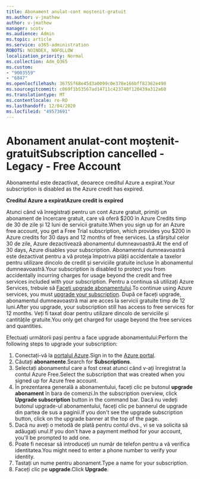 ```yaml
---
title: Abonament anulat-cont moștenit-gratuit
ms.author: v-jmathew
author: v-jmathew
manager: scotv
ms.audience: Admin
ms.topic: article
ms.service: o365-administration
ROBOTS: NOINDEX, NOFOLLOW
localization_priority: Normal
ms.collection: Adm_O365
ms.custom:
- "9003559"
- "6847"
ms.openlocfilehash: 36755f68e45d3a0099c0e378e166bff82362e490
ms.sourcegitcommit: c069f1b53567ad14711c423740f120439a312a60
ms.translationtype: MT
ms.contentlocale: ro-RO
ms.lasthandoff: 12/04/2020
ms.locfileid: "49573691"
---
```

# <a name="subscription-cancelled---legacy---free-account"></a><span data-ttu-id="1fb22-102">Abonament anulat-cont moștenit-gratuit</span><span class="sxs-lookup"><span data-stu-id="1fb22-102">Subscription cancelled - Legacy - Free Account</span></span>

<span data-ttu-id="1fb22-103">Abonamentul este dezactivat, deoarece creditul Azure a expirat.</span><span class="sxs-lookup"><span data-stu-id="1fb22-103">Your subscription is disabled as the Azure credit has expired.</span></span>

<span data-ttu-id="1fb22-104">**Creditul Azure a expirat**</span><span class="sxs-lookup"><span data-stu-id="1fb22-104">**Azure credit is expired**</span></span>

<span data-ttu-id="1fb22-105">Atunci când vă înregistrați pentru un cont Azure gratuit, primiți un abonament de încercare gratuit, care vă oferă $200 în Azure Credits timp de 30 de zile și 12 luni de servicii gratuite.</span><span class="sxs-lookup"><span data-stu-id="1fb22-105">When you sign up for an Azure free account, you get a Free Trial subscription, which provides you $200 in Azure credits for 30 days and 12 months of free services.</span></span> <span data-ttu-id="1fb22-106">La sfârșitul celor 30 de zile, Azure dezactivează abonamentul dumneavoastră.</span><span class="sxs-lookup"><span data-stu-id="1fb22-106">At the end of 30 days, Azure disables your subscription.</span></span> <span data-ttu-id="1fb22-107">Abonamentul dumneavoastră este dezactivat pentru a vă proteja împotriva plății accidentale a taxelor pentru utilizare dincolo de credit și serviciile gratuite incluse în abonamentul dumneavoastră.</span><span class="sxs-lookup"><span data-stu-id="1fb22-107">Your subscription is disabled to protect you from accidentally incurring charges for usage beyond the credit and free services included with your subscription.</span></span> <span data-ttu-id="1fb22-108">Pentru a continua să utilizați Azure Services, trebuie să [Faceți upgrade abonamentului](https://docs.microsoft.com/azure/cost-management-billing/manage/upgrade-azure-subscription).</span><span class="sxs-lookup"><span data-stu-id="1fb22-108">To continue using Azure services, you must [upgrade your subscription](https://docs.microsoft.com/azure/cost-management-billing/manage/upgrade-azure-subscription).</span></span> <span data-ttu-id="1fb22-109">După ce faceți upgrade, abonamentul dumneavoastră mai are acces la servicii gratuite timp de 12 luni.</span><span class="sxs-lookup"><span data-stu-id="1fb22-109">After you upgrade, your subscription still has access to free services for 12 months.</span></span> <span data-ttu-id="1fb22-110">Veți fi taxat doar pentru utilizare dincolo de serviciile și cantitățile gratuite.</span><span class="sxs-lookup"><span data-stu-id="1fb22-110">You only get charged for usage beyond the free services and quantities.</span></span>

<span data-ttu-id="1fb22-111">Efectuați următorii pași pentru a face upgrade abonamentului:</span><span class="sxs-lookup"><span data-stu-id="1fb22-111">Perform the following steps to upgrade your subscription:</span></span>

1. <span data-ttu-id="1fb22-112">Conectați-vă la [portalul Azure](https://portal.azure.com/).</span><span class="sxs-lookup"><span data-stu-id="1fb22-112">Sign in to the [Azure portal](https://portal.azure.com/).</span></span>
2. <span data-ttu-id="1fb22-113">Căutați **abonamente**.</span><span class="sxs-lookup"><span data-stu-id="1fb22-113">Search for **Subscriptions**.</span></span>
3. <span data-ttu-id="1fb22-114">Selectați abonamentul care a fost creat atunci când v-ați înregistrat la contul Azure Free.</span><span class="sxs-lookup"><span data-stu-id="1fb22-114">Select the subscription that was created when you signed up for Azure free account.</span></span>
4. <span data-ttu-id="1fb22-115">În prezentarea generală a abonamentului, faceți clic pe butonul **upgrade abonament** în bara de comenzi.</span><span class="sxs-lookup"><span data-stu-id="1fb22-115">In the subscription overview, click **Upgrade subscription** button in the command bar.</span></span> <span data-ttu-id="1fb22-116">Dacă nu vedeți butonul upgrade-ul abonamentului, faceți clic pe bannerul de upgrade din partea de sus a paginii.</span><span class="sxs-lookup"><span data-stu-id="1fb22-116">If you don't see the upgrade subscription button, click on the upgrade banner at the top of the page.</span></span>
5. <span data-ttu-id="1fb22-117">Dacă nu aveți o metodă de plată pentru contul dvs., vi se va solicita să adăugați unul.</span><span class="sxs-lookup"><span data-stu-id="1fb22-117">If you don't have a payment method for your account, you'll be prompted to add one.</span></span>
6. <span data-ttu-id="1fb22-118">Poate fi necesar să introduceți un număr de telefon pentru a vă verifica identitatea.</span><span class="sxs-lookup"><span data-stu-id="1fb22-118">You might need to enter a phone number to verify your identity.</span></span>
7. <span data-ttu-id="1fb22-119">Tastați un nume pentru abonament.</span><span class="sxs-lookup"><span data-stu-id="1fb22-119">Type a name for your subscription.</span></span>
8. <span data-ttu-id="1fb22-120">Faceți clic pe  **upgrade**.</span><span class="sxs-lookup"><span data-stu-id="1fb22-120">Click  **Upgrade**.</span></span>
